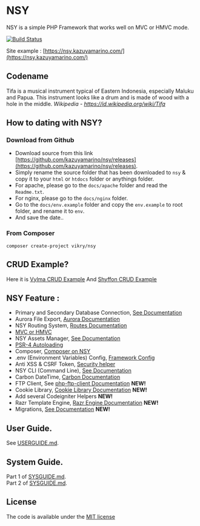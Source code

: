 # NSY
NSY is a simple PHP Framework that works well on MVC or HMVC mode.

[![Build Status](https://travis-ci.org/kazuyamarino/nsy.svg?branch=master)](https://travis-ci.org/kazuyamarino/nsy)

Site example :
[https://nsy.kazuyamarino.com/](https://nsy.kazuyamarino.com/)

## Codename
Tifa is a musical instrument typical of Eastern Indonesia, especially Maluku and Papua. This instrument looks like a drum and is made of wood with a hole in the middle. *Wikipedia - https://id.wikipedia.org/wiki/Tifa*

## How to dating with NSY?
### Download from Github
* Download source from this link [https://github.com/kazuyamarino/nsy/releases](https://github.com/kazuyamarino/nsy/releases).
* Simply rename the source folder that has been downloaded to `nsy` & copy it to your `html` or `htdocs` folder or anythings folder.
* For apache, please go to the `docs/apache` folder and read the `Readme.txt`.
* For nginx, please go to the `docs/nginx` folder.
* Go to the `docs/env.example` folder and copy the `env.example` to root folder, and rename it to `env`.
* And save the date..

### From Composer
```
composer create-project vikry/nsy
```

## CRUD Example?
Here it is [Vylma CRUD Example](https://vylma.kazuyamarino.com/)
And [Shyffon CRUD Example](https://shyffon.kazuyamarino.com/)


## NSY Feature :
* Primary and Secondary Database Connection, [See Documentation](https://github.com/kazuyamarino/nsy/blob/master/docs/SYSGUIDE.md#primary--secondary-database-connections)
* Aurora File Export, [Aurora Documentation](https://github.com/kazuyamarino/nsy/blob/master/docs/SYSGUIDE.md#aurora-file-export)
* NSY Routing System, [Routes Documentation](https://github.com/kazuyamarino/nsy/blob/master/docs/USERGUIDE.md#routes)
* [MVC or HMVC](https://github.com/kazuyamarino/nsy/blob/master/docs/USERGUIDE.md#mvc--hmvc)
* NSY Assets Manager, [See Documentation](https://github.com/kazuyamarino/nsy/blob/master/docs/USERGUIDE.md#introducting-to-nsy-assets-manager)
* [PSR-4 Autoloading](https://github.com/kazuyamarino/nsy/blob/master/docs/USERGUIDE.md#psr-4-autoloading)
* Composer, [Composer on NSY](https://github.com/kazuyamarino/nsy/blob/master/docs/USERGUIDE.md#composer-on-nsy-framework)
* .env (Environment Variables) Config, [Framework Config](https://github.com/kazuyamarino/nsy/blob/master/docs/USERGUIDE.md#framework-configuration)
* Anti XSS & CSRF Token, [Security helper](https://github.com/kazuyamarino/nsy/blob/master/docs/SYSGUIDE.md#security-helper)
* NSY CLI (Command Line), [See Documentation](https://github.com/kazuyamarino/nsy/blob/master/docs/USERGUIDE.md#nsy-cli-command-line)
* Carbon DateTime, [Carbon Documentation](https://carbon.nesbot.com/docs/)
* FTP Client, See [php-ftp-client Documentation](https://github.com/kazuyamarino/nsy/blob/master/docs/SYSGUIDE_2.md#nsy-ftp-client-library) **NEW!**
* Cookie Library, [Cookie Library Documentation](https://github.com/kazuyamarino/nsy/blob/master/docs/SYSGUIDE_2.md#cookie-library) **NEW!**
* Add several Codeigniter Helpers **NEW!**
* Razr Template Engine, [Razr Engine Documentation](https://github.com/kazuyamarino/nsy/blob/master/docs/SYSGUIDE_2.md#razr---the-powerful-php-template-engine) **NEW!**
* Migrations, [See Documentation](https://github.com/kazuyamarino/nsy/blob/master/docs/SYSGUIDE_2.md#nsy-migrations) **NEW!**


## User Guide.
See [USERGUIDE.md](https://github.com/kazuyamarino/nsy/blob/master/docs/USERGUIDE.md).


## System Guide.
Part 1 of [SYSGUIDE.md](https://github.com/kazuyamarino/nsy/blob/master/docs/SYSGUIDE_1.md).<br/>
Part 2 of [SYSGUIDE.md](https://github.com/kazuyamarino/nsy/blob/master/docs/SYSGUIDE_2.md).


## License
The code is available under the [MIT license](LICENSE.txt)
